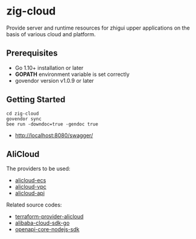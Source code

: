 # zig-cloud

Provide server and runtime resources for zhigui upper applications on the basis of various cloud and platform.

## Prerequisites

* Go 1.10+ installation or later
* **GOPATH** environment variable is set correctly
* govendor version v1.0.9 or later

## Getting Started
```
cd zig-cloud
govendor sync
bee run -downdoc=true -gendoc true
```
* [http://localhost:8080/swagger/](http://localhost:8080/swagger/)

## AliCloud

The providers to be used:

* [alicloud-ecs](https://github.com/terraform-alicloud-modules/terraform-alicloud-ecs-instance)
* [alicloud-vpc](https://github.com/terraform-alicloud-modules/terraform-alicloud-vpc)
* [alicloud-api](https://help.aliyun.com/document_detail/25485.html?spm=a2c4g.11186623.6.921.d74734b9JCtJ82#h2-url-15)

Related source codes:

- [terraform-provider-alicloud](https://github.com/terraform-providers/terraform-provider-alicloud)
- [alibaba-cloud-sdk-go](https://github.com/aliyun/alibaba-cloud-sdk-go)
- [openapi-core-nodejs-sdk](https://github.com/aliyun/openapi-core-nodejs-sdk)

